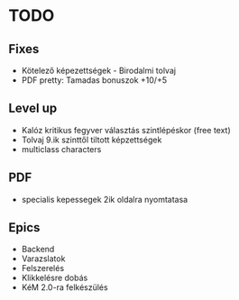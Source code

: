 # TODO

## Fixes
- Kötelező képezettségek - Birodalmi tolvaj
- PDF pretty: Tamadas bonuszok +10/+5 

## Level up
- Kalóz kritikus fegyver választás szintlépéskor (free text)
- Tolvaj 9.ik szinttől tiltott képzettségek
- multiclass characters

## PDF
- specialis kepessegek 2ik oldalra nyomtatasa

## Epics
- Backend
- Varazslatok
- Felszerelés
- Klikkelésre dobás
- KéM 2.0-ra felkészülés